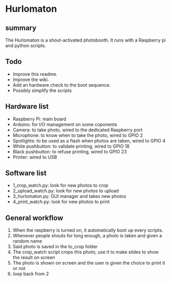# Hurlomaton

## summary
The Hurlomaton is a shout-activated photobooth.
It runs with a Raspberry pi and python scripts.

## Todo
- Improve this readme.  
- Improve the wiki.  
- Add an hardware check to the boot sequence.
- Possibly simplify the scripts

## Hardware list
- Raspberry Pi: main board
- Arduino: for I/O management on some coponents
- Camera: to take photo, wired to the dedicated Raspberry port
- Microphone: to know when to take the photo, wired to GPIO 2
- Spotlights: to be used as a flash when photos are taken, wired to GPIO 4
- White pushbutton: to validate printing, wired to GPIO 18
- Black pushbutton: to refuse printing, wired to GPIO 23
- Printer: wired to USB
## Software list
- 1_crop_watch.py: look for new photos to crop
- 2_upload_watch.py: look for new photos to upload
- 3_hurlomaton.py: GUI manager and takes new photos
- 4_print_watch.py: look for new photos to print
## General workflow
1. When the raspberry is turned on, it automatically boot up every scripts.
2. Whenever people shouts for long enough, a photo is taken and given a random name
3. Said photo is saved in the to_crop folder
4. The crop_watch script crops this photo, use it to make slides to show the result on screen
5. The photo is shown on screen and the user is given the choice to print it or not
6. loop back from 2
